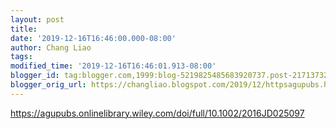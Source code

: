 ```yaml
---
layout: post
title:
date: '2019-12-16T16:46:00.000-08:00'
author: Chang Liao
tags:
modified_time: '2019-12-16T16:46:01.913-08:00'
blogger_id: tag:blogger.com,1999:blog-5219825485683920737.post-217137323795556689
blogger_orig_url: https://changliao.blogspot.com/2019/12/httpsagupubs.html
---
```


https://agupubs.onlinelibrary.wiley.com/doi/full/10.1002/2016JD025097 